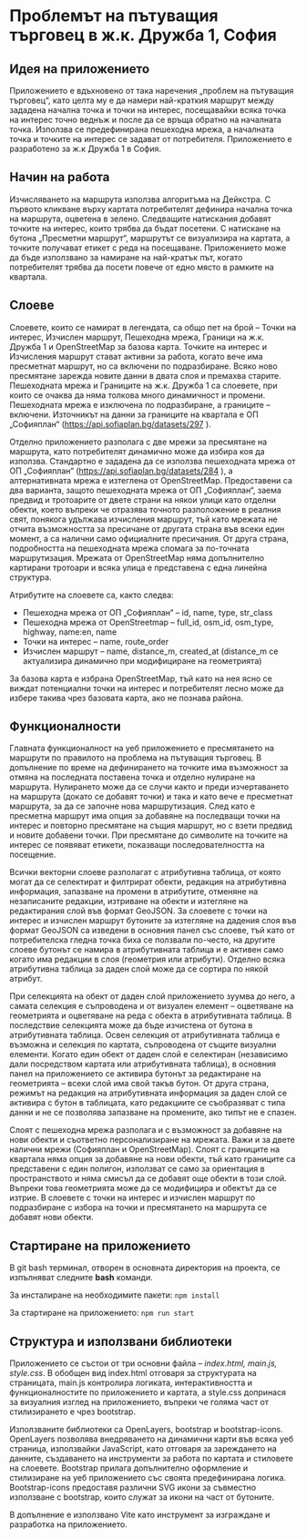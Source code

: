 # Проблемът на пътуващия търговец в ж.к. Дружба 1, София

## Идея на приложението
Приложението е вдъхновено от така наречения „проблем на пътуващия търговец“, като целта му е да намери най-краткия маршрут между зададена начална точка и точки на интерес, посещавайки всяка точка на интерес точно веднъж и после да се връща обратно на началната точка. 
Използва се предефинирана пешеходна мрежа, а началната точка и точките на интерес се задават от потребителя. Приложението е разработено за ж.к Дружба 1 в София.

## Начин на работа
Изчисляването на маршрута използва алгоритъма на Дейкстра. 
С първото кликване върху картата потребителят дефинира начална точка на маршрута, оцветена в зелено. 
Следващите натискания добавят точките на интерес, които трябва да бъдат посетени. 
С натискане на бутона „Пресметни маршрут“, маршрутът се визуализира на картата, а точките получават етикет с реда на посещаване.
Приложението може да бъде използвано за намиране на най-кратък път, когато потребителят трябва да посети повече от едно място в рамките на квартала.

## Слоеве
Слоевете, които се намират в легендата, са общо пет на брой – Точки на интерес, Изчислен маршрут, Пешеходна мрежа, Граници на ж.к. Дружба 1 и OpenStreetMap за базова карта. 
Точките на интерес и Изчисления маршрут стават активни за работа, когато вече има пресметнат маршрут, но са включени по подразбиране. 
Всяко ново пресмятане зарежда новите данни в двата слоя и премахва старите. 
Пешеходната мрежа и Границите на ж.к. Дружба 1 са слоевете, при които се очаква да няма толкова много динамичност и промени. 
Пешеходната мрежа е изключена по подразбиране, а границите – включени. 
Източникът на данни за границите на квартала е ОП „Софияплан“ (https://api.sofiaplan.bg/datasets/297 ).

Отделно приложението разполага с две мрежи за пресмятане на маршрута, като потребителят динамично може да избира коя да използва. 
Стандартно е зададена да се използва пешеходната мрежа от ОП „Софияплан“ (https://api.sofiaplan.bg/datasets/284 ), а алтернативната мрежа е изтеглена от OpenStreetMap. 
Предоставени са два варианта, защото пешеходната мрежа от ОП „Софияплан“, заема предвид и тротоарите от двете страни на някои улици като отделни обекти, което въпреки че отразява точното разположение в реалния свят, понякога удължава изчисления маршрут, тъй като мрежата не отчита възможността за пресичане от другата страна във всеки един момент, а са налични само официалните пресичания.
От друга страна, подробността на пешеходната мрежа спомага за по-точната маршрутизация. Мрежата от OpenStreetMap няма допълнително картирани тротоари и всяка улица е представена с една линейна структура.

Атрибутите на слоевете са, както следва:
- Пешеходна мрежа от ОП „Софияплан“ – id, name, type, str_class
- Пешеходна мрежа от OpenStreetmap – full_id, osm_id, osm_type, highway, name:en, name
- Точки на интерес – name, route_order
- Изчислен маршрут – name, distance_m, created_at 
(distance_m се актуализира динамично при модифициране на геометрията)

За базова карта е избрана OpenStreetMap, тъй като на нея ясно се виждат потенциални точки на интерес и потребителят лесно може да избере такива чрез базовата карта, ако не познава района.

## Функционалности
Главната функционалност на уеб приложението е пресмятането на маршрути по правилото на проблема на пътуващия търговец. 
В допълнение по време на дефинирането на точките има възможност за отмяна на последната поставена точка и отделно нулиране на маршрута. 
Нулирането може да се случи както и преди изчертаването на маршрута (докато се добавят точки) и така и като вече е пресметнат маршрута, за да се започне нова маршрутизация.
След като е пресметна маршрут има опция за добавяне на последващи точки на интерес и повторно пресмятане на същия маршрут, но с взети предвид и новите добавени точки.
При пресмятане до символите на точките на интерес се появяват етикети, показващи последователността на посещение.

Всички векторни слоеве разполагат с атрибутивна таблица, от която могат да се селектират и филтрират обекти, редакция на атрибутивна информация, запазване на промени в атрибутите, отменяне на незаписаните редакции, изтриване на обекти и изтегляне на редактирания слой във формат GeoJSON.
За слоевете с точки на интерес и изчислен маршрут бутоните за изтегляне на дадения слоя във формат GeoJSON са изведени в основния панел със слоеве, тъй като от потребителска гледна точка биха се ползвали по-често, на другите слоеве бутонът се намира в атрибутивната таблица и е активен само когато има редакции в слоя (геометрия или атрибути).
Отделно всяка атрибутивна таблица за даден слой може да се сортира по някой атрибут.

При селекцията на обект от даден слой приложението зуумва до него, а самата селекция е съпроводена и от визуален елемент – оцветяване на геометрията и оцветяване на реда с обекта в атрибутивната таблица.
В последствие селекцията може да бъде изчистена от бутона в атрибутивната таблица. Освен селекция от атрибутивната таблица е възможна и селекция по картата, съпроводена от същите визуални елементи. 
Когато един обект от даден слой е селектиран (независимо дали посредством картата или атрибутивната таблица), в основния панел на приложението се активира бутонът за редактиране на геометрията – всеки слой има свой такъв бутон. 
От друга страна, режимът на редакция на атрибутивната информация за даден слой се активира с бутон в таблицата, като редакциите се съобразяват с типа данни и не се позволява запазване на промените, ако типът не е спазен. 

Слоят с пешеходна мрежа разполага и с възможност за добавяне на нови обекти и съответно персонализиране на мрежата.
Важи и за двете налични мрежи (Софияплан и OpenStreetMap). Слоят с границите на квартала няма опция за добавяне на нови обекти, тъй като границите са представени с един полигон, използват се само за ориентация в пространството и няма смисъл да се добавят още обекти в този слой.
Въпреки това геометрията може да се модифицира и обектът да се изтрие. В слоевете с точки на интерес и изчислен маршрут по подразбиране с избора на точки и пресмятането на маршрута се добавят нови обекти.

## Стартиране на приложението
В git bash терминал, отворен в основната директория на проекта, се изпълняват следните **bash** команди.

За инсталиране на необходимите пакети:
`npm install`

За стартиране на приложението:
`npm run start`

## Структура и използвани библиотеки
Приложението се състои от три основни файла – *index.html, main.js, style.css*. 
В обобщен вид index.html отговаря за структурата на страницата, main.js контролира логиката, интерактивността и функционалностите по приложението и картата, а style.css допринася за визуалния изглед на приложението, въпреки че голяма част от стилизирането е чрез bootstrap. 

Използваните библиотеки са OpenLayers, bootstrap и bootstrap-icons. 
OpenLayers позволява внедряването на динамични карти във всяка уеб страница, използвайки JavaScript, като отговаря за зареждането на данните, създаването на инструменти за работа по картата и стиловете на слоевете.
Bootstrap прилага допълнително оформление и стилизиране на уеб приложението със своята предефинирана логика.
Bootstrap-icons предоставя различни SVG икони за съвместно използване с bootstrap, които служат за икони на част от бутоните.

В допълнение е използвано Vite като инструмент за изграждане и разработка на приложението.

